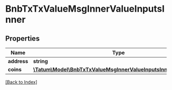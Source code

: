 # BnbTxTxValueMsgInnerValueInputsInner

## Properties

Name | Type | Description | Notes
------------ | ------------- | ------------- | -------------
**address** | **string** |  | [optional]
**coins** | [**\Tatum\Model\BnbTxTxValueMsgInnerValueInputsInnerCoinsInner[]**](BnbTxTxValueMsgInnerValueInputsInnerCoinsInner.md) |  | [optional]

[[Back to Index]](../index.md)
